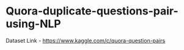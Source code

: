 # Quora-duplicate-questions-pair-using-NLP


Dataset Link - https://www.kaggle.com/c/quora-question-pairs
